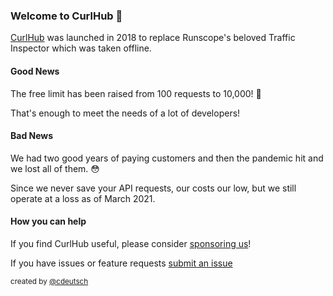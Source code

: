 ### Welcome to CurlHub 👋️

[CurlHub](https://curlhub.io) was launched in 2018 to replace Runscope's beloved Traffic Inspector which was taken offline.

#### Good News

The free limit has been raised from 100 requests to 10,000! 🎉

That's enough to meet the needs of a lot of developers!

#### Bad News

We had two good years of paying customers and then the pandemic hit and we lost all of them. 😳

Since we never save your API requests, our costs our low, but we still operate at a loss as of March 2021.


#### How you can help

If you find CurlHub useful, please consider [sponsoring us](https://github.com/sponsors/curlhub)!

If you have issues or feature requests [submit an issue](https://github.com/curlhub/curlhub/issues)

<sup>created by [@cdeutsch](https://github.com/cdeutsch)</sup>
